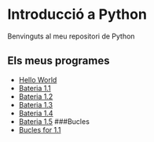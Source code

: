# Introducció a Python

Benvinguts al meu repositori de Python


## Els meus programes

- [Hello World](HelloWorld.py)
- [Bateria 1.1](Bateria1.1.py)
- [Bateria 1.2](Bateria1.2.py)
- [Bateria 1.3](Bateria1.3.py)
- [Bateria 1.4](Bateria1.4.py)
- [Bateria 1.5](Bateria1.5.py)
###Bucles
- [Bucles for 1.1](Buclesfor1.1.py)
  
